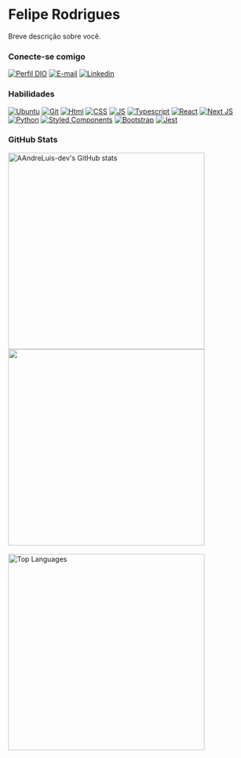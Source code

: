 # Felipe Rodrigues
Breve descrição sobre você.

### Conecte-se comigo
[![Perfil DIO](https://img.shields.io/badge/-Meu%20Perfil%20na%20DIO-30A3DC?style=for-the-badge)](https://web.dio.me/users/neath_felipe)
[![E-mail](https://img.shields.io/badge/-Email-000?style=for-the-badge&logo=microsoft-outlook&logoColor=E94D5F)](mailto:neath.felipe@gmail.com)
[![Linkedin](https://img.shields.io/badge/LinkedIn-0077B5?style=for-the-badge&logo=linkedin&logoColor=white)](https://www.linkedin.com/in/feroddev/) 


### Habilidades
[![Ubuntu](https://img.shields.io/badge/Ubuntu-E95420?style=for-the-badge&logo=ubuntu&logoColor=white)](https://ubuntu.com/) 
[![Git](https://img.shields.io/badge/GIT-E44C30?style=for-the-badge&logo=git&logoColor=white)](https://git-scm.com/) 
[![Html](https://img.shields.io/badge/HTML5-E34F26?style=for-the-badge&logo=html5&logoColor=white)](https://developer.mozilla.org/en-US/docs/Glossary/HTML5) 
[![CSS](https://img.shields.io/badge/CSS3-1572B6?style=for-the-badge&logo=css3&logoColor=white)](https://www.w3.org/TR/CSS/#css) 
[![JS](https://img.shields.io/badge/JavaScript-323330?style=for-the-badge&logo=javascript&logoColor=F7DF1E)](https://developer.mozilla.org/en-US/docs/Web/JavaScript) 
[![Typescript](https://img.shields.io/badge/TypeScript-007ACC?style=for-the-badge&logo=typescript&logoColor=white)](https://www.typescriptlang.org/) 
[![React](https://img.shields.io/badge/React-20232A?style=for-the-badge&logo=react&logoColor=61DAFB)](https://react.dev/) 
[![Next JS](https://img.shields.io/badge/Next-black?style=for-the-badge&logo=next.js&logoColor=white)](https://nextjs.org/)
[![Python](https://img.shields.io/badge/Python-14354C?style=for-the-badge&logo=python&logoColor=white)](https://www.python.org/)
[![Styled Components](https://img.shields.io/badge/styled--components-DB7093?style=for-the-badge&logo=styled-components&logoColor=white)](https://styled-components.com/)
[![Bootstrap](https://img.shields.io/badge/Bootstrap-563D7C?style=for-the-badge&logo=bootstrap&logoColor=white)](https://getbootstrap.com/) 
[![Jest](https://img.shields.io/badge/Jest-323330?style=for-the-badge&logo=Jest&logoColor=white)](https://jestjs.io/) 


### GitHub Stats
<div><a href="http://www.github.com/neathfelipe"><img src="https://github-readme-stats.vercel.app/api?username=neathfelipe&show_icons=true&theme=merko" alt="AAndreLuis-dev's GitHub stats" width="400px"/></a><br>
<a href="http://www.github.com/neathfelipe"><img src="https://github-readme-streak-stats.herokuapp.com/?user=neathfelipe&show_icons=true&theme=merko" width="400px"/></a></div><br>
<a href="https://github.com/neathfelipe" align="left"><img src="https://github-readme-stats.vercel.app/api/top-langs/?username=neathfelipe&&show_icons=true&theme=merko" alt="Top Languages" width="400px"/></a>
